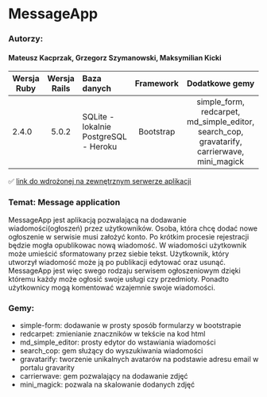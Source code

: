 # MessageApp

### Autorzy:
#### Mateusz Kacprzak, Grzegorz Szymanowski, Maksymilian Kicki



| Wersja Ruby   | Wersja Rails  |                Baza danych                 | Framework |           Dodatkowe gemy           |
| ------------- |:-------------:|:-------------------------------------------|:---------:|:----------------------------------:|
| 2.4.0        | 5.0.2         | SQLite - lokalnie<br />PostgreSQL - Heroku | Bootstrap | simple_form, redcarpet, md_simple_editor, search_cop, gravatarify, carrierwave, mini_magick |


:white_check_mark: [link do wdrożonej na zewnętrznym serwerze aplikacji](http://serene-spire-89656.herokuapp.com)

### Temat: Message application

MessageApp jest aplikacją pozwalającą na dodawanie wiadomości(ogłoszeń) przez użytkowników. Osoba, która chcę dodać nowe ogłoszenie w serwisie musi założyć konto. Po krótkim procesie rejestracji będzie mogła opublikowac nową wiadomość. W wiadomości użytkownik może umieścić sformatowany przez siebie tekst. Użytkownik, który utworzył wiadomość może ją po publikacji edytować oraz usunąć. MessageApp jest więc swego rodzaju serwisem ogłoszeniowym dzięki któremu każdy może ogłosić swoje usługi czy przedmioty. Ponadto użytkownicy mogą komentować wzajemnie swoje wiadomości. 

### Gemy:<br />
- simple-form: dodawanie w prosty sposób formularzy w bootstrapie<br />
- redcarpet: zmienianie znaczników w tekście na kod html<br />
- md_simple_editor: prosty edytor do wstawiania wiadomości
- search_cop: gem służący do wyszukiwania wiadomości
- gravatarify: tworzenie unikalnych avatarów na podstawie adresu email w portalu gravarity
- carrierwave: gem pozwalający na dodawanie zdjęć
- mini_magick: pozwala na skalowanie dodanych zdjęć



